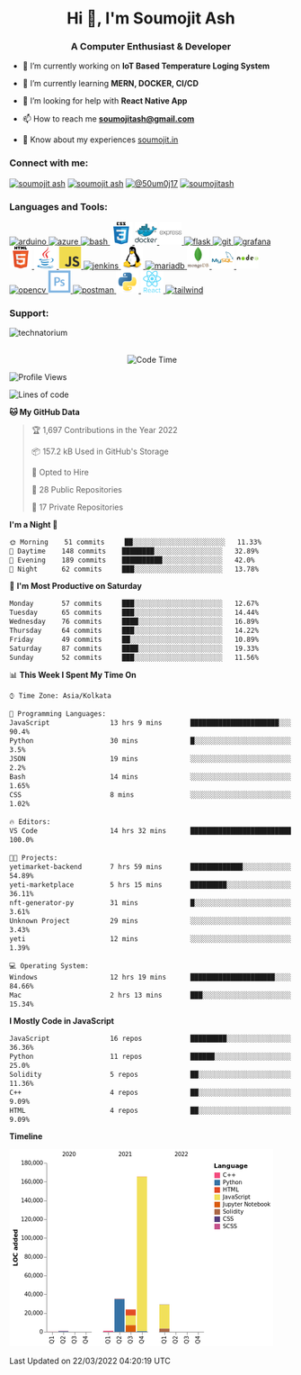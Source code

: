 <h1 align="center">Hi 👋, I'm Soumojit Ash</h1>
<h3 align="center">A Computer Enthusiast & Developer</h3>

- 🔭 I’m currently working on **IoT Based Temperature Loging System**

- 🌱 I’m currently learning **MERN, DOCKER, CI/CD**

- 🤝 I’m looking for help with **React Native App**

- 📫 How to reach me **soumojitash@gmail.com**

- 📄 Know about my experiences [soumojit.in](soumojit.in)

<h3 align="left">Connect with me:</h3>
<p align="left">
<a href="https://linkedin.com/in/soumojit ash" target="blank"><img align="center" src="https://raw.githubusercontent.com/rahuldkjain/github-profile-readme-generator/master/src/images/icons/Social/linked-in-alt.svg" alt="soumojit ash" height="30" width="40" /></a>
<a href="https://fb.com/soumojit ash" target="blank"><img align="center" src="https://raw.githubusercontent.com/rahuldkjain/github-profile-readme-generator/master/src/images/icons/Social/facebook.svg" alt="soumojit ash" height="30" width="40" /></a>
<a href="https://instagram.com/@50um0j17" target="blank"><img align="center" src="https://raw.githubusercontent.com/rahuldkjain/github-profile-readme-generator/master/src/images/icons/Social/instagram.svg" alt="@50um0j17" height="30" width="40" /></a>
<a href="https://www.hackerrank.com/soumojitash" target="blank"><img align="center" src="https://raw.githubusercontent.com/rahuldkjain/github-profile-readme-generator/master/src/images/icons/Social/hackerrank.svg" alt="soumojitash" height="30" width="40" /></a>
</p>

<h3 align="left">Languages and Tools:</h3>
<p align="left"> <a href="https://www.arduino.cc/" target="_blank"> <img src="https://cdn.worldvectorlogo.com/logos/arduino-1.svg" alt="arduino" width="40" height="40"/> </a> <a href="https://azure.microsoft.com/en-in/" target="_blank"> <img src="https://www.vectorlogo.zone/logos/microsoft_azure/microsoft_azure-icon.svg" alt="azure" width="40" height="40"/> </a> <a href="https://www.gnu.org/software/bash/" target="_blank"> <img src="https://www.vectorlogo.zone/logos/gnu_bash/gnu_bash-icon.svg" alt="bash" width="40" height="40"/> </a> <a href="https://www.w3schools.com/css/" target="_blank"> <img src="https://raw.githubusercontent.com/devicons/devicon/master/icons/css3/css3-original-wordmark.svg" alt="css3" width="40" height="40"/> </a> <a href="https://www.docker.com/" target="_blank"> <img src="https://raw.githubusercontent.com/devicons/devicon/master/icons/docker/docker-original-wordmark.svg" alt="docker" width="40" height="40"/> </a> <a href="https://expressjs.com" target="_blank"> <img src="https://raw.githubusercontent.com/devicons/devicon/master/icons/express/express-original-wordmark.svg" alt="express" width="40" height="40"/> </a> <a href="https://flask.palletsprojects.com/" target="_blank"> <img src="https://www.vectorlogo.zone/logos/pocoo_flask/pocoo_flask-icon.svg" alt="flask" width="40" height="40"/> </a> <a href="https://git-scm.com/" target="_blank"> <img src="https://www.vectorlogo.zone/logos/git-scm/git-scm-icon.svg" alt="git" width="40" height="40"/> </a> <a href="https://grafana.com" target="_blank"> <img src="https://www.vectorlogo.zone/logos/grafana/grafana-icon.svg" alt="grafana" width="40" height="40"/> </a> <a href="https://www.w3.org/html/" target="_blank"> <img src="https://raw.githubusercontent.com/devicons/devicon/master/icons/html5/html5-original-wordmark.svg" alt="html5" width="40" height="40"/> </a> <a href="https://www.java.com" target="_blank"> <img src="https://raw.githubusercontent.com/devicons/devicon/master/icons/java/java-original.svg" alt="java" width="40" height="40"/> </a> <a href="https://developer.mozilla.org/en-US/docs/Web/JavaScript" target="_blank"> <img src="https://raw.githubusercontent.com/devicons/devicon/master/icons/javascript/javascript-original.svg" alt="javascript" width="40" height="40"/> </a> <a href="https://www.jenkins.io" target="_blank"> <img src="https://www.vectorlogo.zone/logos/jenkins/jenkins-icon.svg" alt="jenkins" width="40" height="40"/> </a> <a href="https://www.linux.org/" target="_blank"> <img src="https://raw.githubusercontent.com/devicons/devicon/master/icons/linux/linux-original.svg" alt="linux" width="40" height="40"/> </a> <a href="https://mariadb.org/" target="_blank"> <img src="https://www.vectorlogo.zone/logos/mariadb/mariadb-icon.svg" alt="mariadb" width="40" height="40"/> </a> <a href="https://www.mongodb.com/" target="_blank"> <img src="https://raw.githubusercontent.com/devicons/devicon/master/icons/mongodb/mongodb-original-wordmark.svg" alt="mongodb" width="40" height="40"/> </a> <a href="https://www.mysql.com/" target="_blank"> <img src="https://raw.githubusercontent.com/devicons/devicon/master/icons/mysql/mysql-original-wordmark.svg" alt="mysql" width="40" height="40"/> </a> <a href="https://nodejs.org" target="_blank"> <img src="https://raw.githubusercontent.com/devicons/devicon/master/icons/nodejs/nodejs-original-wordmark.svg" alt="nodejs" width="40" height="40"/> </a> <a href="https://opencv.org/" target="_blank"> <img src="https://www.vectorlogo.zone/logos/opencv/opencv-icon.svg" alt="opencv" width="40" height="40"/> </a> <a href="https://www.photoshop.com/en" target="_blank"> <img src="https://raw.githubusercontent.com/devicons/devicon/master/icons/photoshop/photoshop-line.svg" alt="photoshop" width="40" height="40"/> </a> <a href="https://postman.com" target="_blank"> <img src="https://www.vectorlogo.zone/logos/getpostman/getpostman-icon.svg" alt="postman" width="40" height="40"/> </a> <a href="https://www.python.org" target="_blank"> <img src="https://raw.githubusercontent.com/devicons/devicon/master/icons/python/python-original.svg" alt="python" width="40" height="40"/> </a> <a href="https://reactjs.org/" target="_blank"> <img src="https://raw.githubusercontent.com/devicons/devicon/master/icons/react/react-original-wordmark.svg" alt="react" width="40" height="40"/> </a> <a href="https://tailwindcss.com/" target="_blank"> <img src="https://www.vectorlogo.zone/logos/tailwindcss/tailwindcss-icon.svg" alt="tailwind" width="40" height="40"/> </a> </p>

<h3 align="left">Support:</h3>
<p><a href="https://www.buymeacoffee.com/technatorium"> <img align="left" src="https://cdn.buymeacoffee.com/buttons/v2/default-yellow.png" height="50" width="210" alt="technatorium" /></a></p><br>
<br>

<!--START_SECTION:waka-->
![Code Time](http://img.shields.io/badge/Code%20Time-345%20hrs%2038%20mins-blue)

![Profile Views](http://img.shields.io/badge/Profile%20Views-0-blue)

![Lines of code](https://img.shields.io/badge/From%20Hello%20World%20I%27ve%20Written-256%20Thousand%20lines%20of%20code-blue)

**🐱 My GitHub Data** 

> 🏆 1,697 Contributions in the Year 2022
 > 
> 📦 157.2 kB Used in GitHub's Storage 
 > 
> 💼 Opted to Hire
 > 
> 📜 28 Public Repositories 
 > 
> 🔑 17 Private Repositories  
 > 
**I'm a Night 🦉** 

```text
🌞 Morning    51 commits     ██░░░░░░░░░░░░░░░░░░░░░░░   11.33% 
🌆 Daytime    148 commits    ████████░░░░░░░░░░░░░░░░░   32.89% 
🌃 Evening    189 commits    ██████████░░░░░░░░░░░░░░░   42.0% 
🌙 Night      62 commits     ███░░░░░░░░░░░░░░░░░░░░░░   13.78%

```
📅 **I'm Most Productive on Saturday** 

```text
Monday       57 commits     ███░░░░░░░░░░░░░░░░░░░░░░   12.67% 
Tuesday      65 commits     ███░░░░░░░░░░░░░░░░░░░░░░   14.44% 
Wednesday    76 commits     ████░░░░░░░░░░░░░░░░░░░░░   16.89% 
Thursday     64 commits     ███░░░░░░░░░░░░░░░░░░░░░░   14.22% 
Friday       49 commits     ██░░░░░░░░░░░░░░░░░░░░░░░   10.89% 
Saturday     87 commits     ████░░░░░░░░░░░░░░░░░░░░░   19.33% 
Sunday       52 commits     ███░░░░░░░░░░░░░░░░░░░░░░   11.56%

```


📊 **This Week I Spent My Time On** 

```text
⌚︎ Time Zone: Asia/Kolkata

💬 Programming Languages: 
JavaScript               13 hrs 9 mins       ██████████████████████░░░   90.4% 
Python                   30 mins             █░░░░░░░░░░░░░░░░░░░░░░░░   3.5% 
JSON                     19 mins             ░░░░░░░░░░░░░░░░░░░░░░░░░   2.2% 
Bash                     14 mins             ░░░░░░░░░░░░░░░░░░░░░░░░░   1.65% 
CSS                      8 mins              ░░░░░░░░░░░░░░░░░░░░░░░░░   1.02%

🔥 Editors: 
VS Code                  14 hrs 32 mins      █████████████████████████   100.0%

🐱‍💻 Projects: 
yetimarket-backend       7 hrs 59 mins       █████████████░░░░░░░░░░░░   54.89% 
yeti-marketplace         5 hrs 15 mins       █████████░░░░░░░░░░░░░░░░   36.11% 
nft-generator-py         31 mins             █░░░░░░░░░░░░░░░░░░░░░░░░   3.61% 
Unknown Project          29 mins             ░░░░░░░░░░░░░░░░░░░░░░░░░   3.43% 
yeti                     12 mins             ░░░░░░░░░░░░░░░░░░░░░░░░░   1.39%

💻 Operating System: 
Windows                  12 hrs 19 mins      █████████████████████░░░░   84.66% 
Mac                      2 hrs 13 mins       ███░░░░░░░░░░░░░░░░░░░░░░   15.34%

```

**I Mostly Code in JavaScript** 

```text
JavaScript               16 repos            █████████░░░░░░░░░░░░░░░░   36.36% 
Python                   11 repos            ██████░░░░░░░░░░░░░░░░░░░   25.0% 
Solidity                 5 repos             ██░░░░░░░░░░░░░░░░░░░░░░░   11.36% 
C++                      4 repos             ██░░░░░░░░░░░░░░░░░░░░░░░   9.09% 
HTML                     4 repos             ██░░░░░░░░░░░░░░░░░░░░░░░   9.09%

```


**Timeline**

![Chart not found](https://raw.githubusercontent.com/Soumojit28/Soumojit28/main/charts/bar_graph.png) 


 Last Updated on 22/03/2022 04:20:19 UTC
<!--END_SECTION:waka-->
